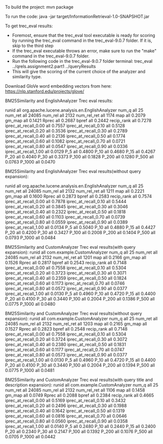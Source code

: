 To build the project: mvn package

To run the code: java -jar target/InformationRetrieval-1.0-SNAPSHOT.jar

To get trec_eval results: 
- Foremost, ensure that the trec_eval tool executable is ready for scoring by running the trec_eval command in the trec_eval-9.0.7 folder. If it is, skip to the third step
- If the trec_eval executable throws an error, make sure to run the "make" command in the trec_eval-9.0.7 folder.
- Run the following code in the trec_eval-9.0.7 folder terminal: trec_eval ../qrels.assignment2.part1 ../queryResults
- This will give the scoring of the current choice of the analyzer and similarity type.

Download GloVe word embedding vectors from here: https://nlp.stanford.edu/projects/glove/

BM25Similarity and EnglishAnalyzer
Trec eval results:

runid                   all     org.apache.lucene.analysis.en.EnglishAnalyzer
num_q                   all     25
num_ret                 all     24085
num_rel                 all     2132
num_rel_ret             all     1174
map                     all     0.2079
gm_map                  all     0.1421
Rprec                   all     0.2687
bpref                   all     0.2442
recip_rank              all     0.7278
iprec_at_recall_0.00    all     0.7557
iprec_at_recall_0.10    all     0.5128
iprec_at_recall_0.20    all     0.3536
iprec_at_recall_0.30    all     0.2789
iprec_at_recall_0.40    all     0.2136
iprec_at_recall_0.50    all     0.1774
iprec_at_recall_0.60    all     0.1082
iprec_at_recall_0.70    all     0.0721
iprec_at_recall_0.80    all     0.0547
iprec_at_recall_0.90    all     0.0336
iprec_at_recall_1.00    all     0.0129
P_5                     all     0.4800
P_10                    all     0.4680
P_15                    all     0.4267
P_20                    all     0.4040
P_30                    all     0.3373
P_100                   all     0.1828
P_200                   all     0.1280
P_500                   all     0.0763
P_1000                  all     0.0470

BM25Similarity and EnglishAnalyzer
Trec eval results(without query expansion):

runid                   all     org.apache.lucene.analysis.en.EnglishAnalyzer
num_q                   all     25
num_ret                 all     24085
num_rel                 all     2132
num_rel_ret             all     1211
map                     all     0.2221
gm_map                  all     0.1600
Rprec                   all     0.2873
bpref                   all     0.2583
recip_rank              all     0.7574
iprec_at_recall_0.00    all     0.7878
iprec_at_recall_0.10    all     0.5444
iprec_at_recall_0.20    all     0.3845
iprec_at_recall_0.30    all     0.3046
iprec_at_recall_0.40    all     0.2322
iprec_at_recall_0.50    all     0.1818
iprec_at_recall_0.60    all     0.1103
iprec_at_recall_0.70    all     0.0739
iprec_at_recall_0.80    all     0.0559
iprec_at_recall_0.90    all     0.0389
iprec_at_recall_1.00    all     0.0134
P_5                     all     0.5040
P_10                    all     0.4880
P_15                    all     0.4427
P_20                    all     0.4200
P_30                    all     0.3427
P_100                   all     0.2008
P_200                   all     0.1404
P_500                   all     0.0793
P_1000                  all     0.0484



BM25Similarity and CustomAnalyzer
Trec eval results(with query expansion):
runid                   all     com.example.CustomAnalyzer
num_q                   all     25
num_ret                 all     24085
num_rel                 all     2132
num_rel_ret             all     1201
map                     all     0.2166
gm_map                  all     0.1526
Rprec                   all     0.2817
bpref                   all     0.2543
recip_rank              all     0.7148
iprec_at_recall_0.00    all     0.7558
iprec_at_recall_0.10    all     0.5304
iprec_at_recall_0.20    all     0.3723
iprec_at_recall_0.30    all     0.3071
iprec_at_recall_0.40    all     0.2359
iprec_at_recall_0.50    all     0.1824
iprec_at_recall_0.60    all     0.1173
iprec_at_recall_0.70    all     0.0746
iprec_at_recall_0.80    all     0.0572
iprec_at_recall_0.90    all     0.0377
iprec_at_recall_1.00    all     0.0130
P_5                     all     0.4960
P_10                    all     0.4720
P_15                    all     0.4400
P_20                    all     0.4100
P_30                    all     0.3440
P_100                   all     0.2004
P_200                   all     0.1386
P_500                   all     0.0775
P_1000                  all     0.0480

BM25Similarity and CustomAnalyzer
Trec eval results(without query expansion):
runid                   all     com.example.CustomAnalyzer
num_q                   all     25
num_ret                 all     24085
num_rel                 all     2132
num_rel_ret             all     1203
map                     all     0.2165
gm_map                  all     0.1527
Rprec                   all     0.2823
bpref                   all     0.2548
recip_rank              all     0.7148
iprec_at_recall_0.00    all     0.7558
iprec_at_recall_0.10    all     0.5304
iprec_at_recall_0.20    all     0.3724
iprec_at_recall_0.30    all     0.3072
iprec_at_recall_0.40    all     0.2380
iprec_at_recall_0.50    all     0.1831
iprec_at_recall_0.60    all     0.1177
iprec_at_recall_0.70    all     0.0747
iprec_at_recall_0.80    all     0.0573
iprec_at_recall_0.90    all     0.0377
iprec_at_recall_1.00    all     0.0130
P_5                     all     0.4960
P_10                    all     0.4720
P_15                    all     0.4400
P_20                    all     0.4100
P_30                    all     0.3440
P_100                   all     0.2004
P_200                   all     0.1394
P_500                   all     0.0775
P_1000                  all     0.0481


BM25Similarity and CustomAnalyzer
Trec eval results(with query title and description expansion):
runid                   all     com.example.CustomAnalyzer
num_q                   all     25
num_ret                 all     24085
num_rel                 all     2132
num_rel_ret             all     1106
map                     all     0.1458
gm_map                  all     0.0749
Rprec                   all     0.2088
bpref                   all     0.2384
recip_rank              all     0.4665
iprec_at_recall_0.00    all     0.5169
iprec_at_recall_0.10    all     0.3432
iprec_at_recall_0.20    all     0.2496
iprec_at_recall_0.30    all     0.1988
iprec_at_recall_0.40    all     0.1642
iprec_at_recall_0.50    all     0.1319
iprec_at_recall_0.60    all     0.0816
iprec_at_recall_0.70    all     0.0646
iprec_at_recall_0.80    all     0.0560
iprec_at_recall_0.90    all     0.0358
iprec_at_recall_1.00    all     0.0140
P_5                     all     0.2480
P_10                    all     0.2440
P_15                    all     0.2400
P_20                    all     0.2340
P_30                    all     0.2147
P_100                   all     0.1392
P_200                   all     0.1076
P_500                   all     0.0705
P_1000                  all     0.0442

